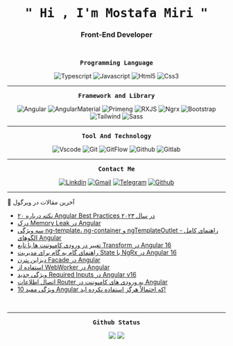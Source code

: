 <p align="center">
<h1 align="center"><samp>" Hi , I'm Mostafa Miri "</samp></h1>
<h3 align="center">Front-End Developer</h3> 
</p>
<br />
<p align="center"><samp><strong>Programming Language</strong></samp></p>

<p align="center">
  <img src="https://img.shields.io/badge/TYPESCRIPT-2d79c7?style=for-the-badge&logo=typescript&logoColor=white" alt="Typescript"/>
  <img src="https://img.shields.io/badge/JavaScript-7f7319?style=for-the-badge&logo=javascript&logoColor=F7DF1E" alt="Javascript"/>
  <img src="https://img.shields.io/badge/HTML5-E34F26?style=for-the-badge&logo=html5&logoColor=white" alt="Html5"/>
  <img src="https://img.shields.io/badge/CSS3-1572B6?style=for-the-badge&logo=css3&logoColor=white" alt="Css3"/>
</p>
<hr>
<p align="center"><samp><strong>Framework and Library</strong></samp></p>
<p align="center">
  <img src="https://img.shields.io/badge/ANGULAR-D14836?style=for-the-badge&logo=angular&logoColor=white" alt="Angular"/>
  <img src="https://img.shields.io/badge/ANGULARMATERIAL-4383f2?style=for-the-badge&logo=angularmaterial&logoColor=white" alt="AngularMaterial"/>
  <img src="https://img.shields.io/badge/primeng-D14836?style=for-the-badge&logo=primeng&logoColor=white" alt="Primeng"/>
  <img src="https://img.shields.io/badge/RXJS-38B2AC?style=for-the-badge&logo=&logoColor=white" alt="RXJS"/>
  <img src="https://img.shields.io/badge/NGRX-4383f2?style=for-the-badge&logo=&logoColor=white" alt="Ngrx"/>
  <img src="https://img.shields.io/badge/BOOTSTRAP-8812fc?style=for-the-badge&logo=bootstrap&logoColor=white" alt="Bootstrap"/>
  <img src="https://img.shields.io/badge/Tailwind_CSS-38B2AC?style=for-the-badge&logo=tailwind-css&logoColor=white" alt="Tailwind"/>
  <img src="https://img.shields.io/badge/SASS-E34F26?style=for-the-badge&logo=sass&logoColor=white" alt="Sass"/>
</p>
<hr>
<p align="center"><samp><strong>Tool And Technology</strong></samp></p>
<p align="center">
  <img src="https://img.shields.io/badge/-vscode-00263f?style=for-the-badge&logo=Visual-Studio-Code&logoColor=blue" alt="Vscode" />
  <img src="https://img.shields.io/badge/-Git-6b3026?style=for-the-badge&logo=git" alt="Git" />
  <img src="https://img.shields.io/badge/GITFLOW-4383f2?style=for-the-badge&logo=&logoColor=white" alt="GitFlow" />
  <img src="https://img.shields.io/badge/-Github-1a1d21?style=for-the-badge&logo=github" alt="Github" />
  <img src="https://img.shields.io/badge/-Gitlab-darkorange?style=for-the-badge&logo=gitlab" alt="Gitlab" />
</p>
<hr>
<p align="center"><samp><strong>Contact Me</strong></samp></p>
<p align="center"> 
<a href="https://www.linkedin.com/in/mostafamiri/"><img src="https://img.shields.io/badge/LinkedIn-0077B5?style=for-the-badge&logo=linkedin&logoColor=white" alt="Linkdin" /></a>
<a href="mailto:mostafamiri12345@gmail.com"><img src="https://img.shields.io/badge/Gmail-D14836?style=for-the-badge&logo=gmail&logoColor=white" alt="Gmail" /></a>
<a href="https://t.me/Mostafam74"><img src="https://img.shields.io/badge/TELEGRAM-00476b?style=for-the-badge&logo=telegram&logoColor=white" alt="Telegram" /></a>
<a href="https://mostafamiri74.github.io/"><img src="https://img.shields.io/badge/-Github-1a1d21?style=for-the-badge&logo=github" alt="Github" alt="" /></a>
</p>
<hr>

📘 آخرین مقالات در ویرگول

<!-- VIRGOOL:START -->
- [۲۰ نکته درباره Angular Best Practices در سال ۲۰۲۳](https://virgool.io/@mostafamiri/angular-best-practice-in-2023-mddfhvw1tul6)
- [درک Memory Leak در Angular](https://virgool.io/@mostafamiri/%D8%AF%D8%B1%DA%A9-memory-leak-%D8%AF%D8%B1-angular-gmoqqk0yqmjv)
- [سه ویژگی ng-template، ng-container و ngTemplateOutlet - راهنمای کامل الگوهای Angular](https://virgool.io/@mostafamiri/ngtemplateoutlet-wd6g1jwps565)
- [تغییر در ورودی کامپوننت ها با تابع Transform در Angular 16](https://virgool.io/@mostafamiri/transform-input-values-in-angular-vavoezr3sa9p)
- [راهنمای گام به گام برای مدیریت State با NgRx در Angular 16](https://virgool.io/@mostafamiri/ngrx-in-angular16-xrvr6el5wzaz)
- [دیزاین پترن Facade در Angular](https://virgool.io/@mostafamiri/%D8%AF%DB%8C%D8%B2%D8%A7%DB%8C%D9%86-%D9%BE%D8%AA%D8%B1%D9%86-facade-%D8%AF%D8%B1-angular-ch1kvyqvnf8c)
- [استفاده از WebWorker در Angular](https://virgool.io/@mostafamiri/angular-web-worker-jysohoioffp8)
- [ویژگی جدید Required Inputs در Angular v16](https://virgool.io/@mostafamiri/required-inputs-angular-16-otwm8o0pmf2y)
- [اتصال اطلاعات Router به ورودی های کامپوننت در Angular](https://virgool.io/@mostafamiri/%D8%A7%D8%AA%D8%B5%D8%A7%D9%84-%D8%A7%D8%B7%D9%84%D8%A7%D8%B9%D8%A7%D8%AA-router-%D8%A8%D9%87-%D9%88%D8%B1%D9%88%D8%AF%DB%8C-%D9%87%D8%A7%DB%8C-%DA%A9%D8%A7%D9%85%D9%BE%D9%88%D9%86%D9%86%D8%AA-%D8%AF%D8%B1-angular-gm3vgxkp29jt)
- [10 ویژگی مفید Angular که احتمالاً هرگز استفاده نکرده اید!](https://virgool.io/@mostafamiri/10-%D9%88%DB%8C%DA%98%DA%AF%DB%8C-%D9%85%D9%81%DB%8C%D8%AF-angular-%DA%A9%D9%87-%D8%A7%D8%AD%D8%AA%D9%85%D8%A7%D9%84%D8%A7%D9%8B-%D9%87%D8%B1%DA%AF%D8%B2-%D8%A7%D8%B3%D8%AA%D9%81%D8%A7%D8%AF%D9%87-%D9%86%DA%A9%D8%B1%D8%AF%D9%87-%D8%A7%DB%8C%D8%AF-q09trcdewnoo)
<!-- VIRGOOL:END -->

<br/>
<hr>
<p align="center"><samp><strong>Github Status</strong></samp></p>
<p align="center">
  <img src="https://github-readme-stats.vercel.app/api?username=mostafamiri74&show_icons=true&hide_border=true&count_private=true&theme=radical" />

  <img src="https://github-readme-stats.vercel.app/api/top-langs/?username=mostafamiri74&layout=compact&theme=radical" />
</p>
